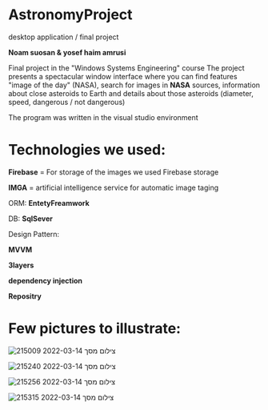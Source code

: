 # AstronomyProject
desktop application / final project

**Noam suosan & yosef haim amrusi**

Final project in the "Windows Systems Engineering" course
The project presents a spectacular window interface where you can find features "image of the day" (NASA), search for images in **NASA** sources, information about close asteroids to Earth and details about those asteroids (diameter, speed, dangerous / not dangerous)

The program was written in the visual studio environment 


# Technologies we used:

  **Firebase** = For storage of the images we used Firebase storage

  **IMGA** = artificial intelligence service for automatic image taging 

 ORM: **EntetyFreamwork**

 DB:   **SqlSever**

 Design Pattern:
 
  **MVVM**

  **3layers**

  **dependency injection**

  **Repositry**

# Few pictures to illustrate:

![צילום מסך 2022-03-14 215009](https://user-images.githubusercontent.com/73117474/158272107-85da667c-a7e9-4562-bb4f-dd560f7bf024.png)


![צילום מסך 2022-03-14 215240](https://user-images.githubusercontent.com/73117474/158272123-533bb9fa-1471-4e8e-8aab-a3882749497c.png)


![צילום מסך 2022-03-14 215256](https://user-images.githubusercontent.com/73117474/158272139-f8331ec8-978b-4c82-aff4-19b28a9df994.png)



![צילום מסך 2022-03-14 215315](https://user-images.githubusercontent.com/73117474/158272151-6c6de61a-ab9f-4312-b3b4-569af192cb99.png)

